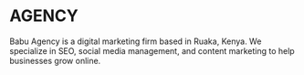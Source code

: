 # AGENCY
Babu Agency is a digital marketing firm based in Ruaka, Kenya. We specialize in SEO, social media management, and content marketing to help businesses grow online.
